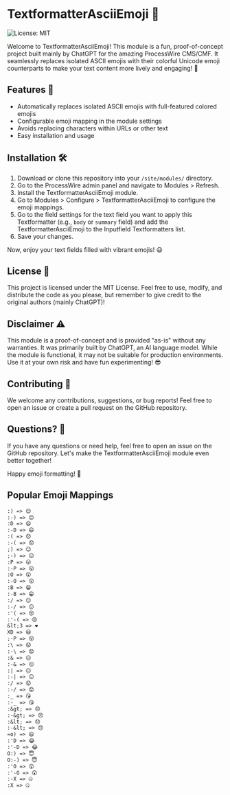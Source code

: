 # TextformatterAsciiEmoji 🎉

![License: MIT](https://img.shields.io/badge/License-MIT-green.svg)

Welcome to TextformatterAsciiEmoji! This module is a fun, proof-of-concept project built mainly by ChatGPT for the amazing ProcessWire CMS/CMF. It seamlessly replaces isolated ASCII emojis with their colorful Unicode emoji counterparts to make your text content more lively and engaging! 🌈

## Features 🌟

- Automatically replaces isolated ASCII emojis with full-featured colored emojis
- Configurable emoji mapping in the module settings
- Avoids replacing characters within URLs or other text
- Easy installation and usage

## Installation 🛠️

1. Download or clone this repository into your `/site/modules/` directory.
2. Go to the ProcessWire admin panel and navigate to Modules > Refresh.
3. Install the TextformatterAsciiEmoji module.
4. Go to Modules > Configure > TextformatterAsciiEmoji to configure the emoji mappings.
5. Go to the field settings for the text field you want to apply this Textformatter (e.g., `body` or `summary` field) and add the TextformatterAsciiEmoji to the Inputfield Textformatters list.
6. Save your changes.

Now, enjoy your text fields filled with vibrant emojis! 😃

## License 📄

This project is licensed under the MIT License. Feel free to use, modify, and distribute the code as you please, but remember to give credit to the original authors (mainly ChatGPT)!

## Disclaimer ⚠️

This module is a proof-of-concept and is provided "as-is" without any warranties. It was primarily built by ChatGPT, an AI language model. While the module is functional, it may not be suitable for production environments. Use it at your own risk and have fun experimenting! 😎

## Contributing 🤝

We welcome any contributions, suggestions, or bug reports! Feel free to open an issue or create a pull request on the GitHub repository.

## Questions? 🤔

If you have any questions or need help, feel free to open an issue on the GitHub repository. Let's make the TextformatterAsciiEmoji module even better together!

Happy emoji formatting! 🥳

## Popular Emoji Mappings

```txt
:) => 😊
:-) => 😊
:D => 😄
:-D => 😄
:( => 😞
:-( => 😞
;) => 😉
;-) => 😉
:P => 😛
:-P => 😛
:O => 😲
:-O => 😲
:B => 😁
:-B => 😁
:/ => 😕
:-/ => 😕
:'( => 😢
:'-( => 😢
&lt;3 => ❤️
XD => 😆
;-P => 😜
:\ => 😟
:-\ => 😟
:& => 😖
:-& => 😖
:| => 😐
:-| => 😐
:/ => 😟
:-/ => 😟
:_ => 😘
:-_ => 😘
:&gt; => 😠
:-&gt; => 😠
:&lt; => 😞
:-&lt; => 😞
=o) => 😃
:'D => 😂
:'-D => 😂
O:) => 😇
O:-) => 😇
:'O => 😲
:'-O => 😲
:-X => 🤐
:X => 🤐
```
